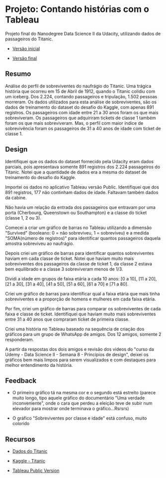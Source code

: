 # Projeto: Contando histórias com o Tableau

Projeto final do Nanodegree Data Science II da Udacity, utilizando dados de passageiros do Titanic.

* [Versão inicial](https://public.tableau.com/profile/cleber.yamamoto#!/vizhome/Titanic_story_v1_1/Titanic_story_v1)

* [Versão final](https://public.tableau.com/profile/cleber.yamamoto#!/vizhome/Titanic_story_final/Titanic_story_final)



## Resumo

Análise do perfil de sobreviventes do naufrágio do Titanic. Uma trágica história que ocorreu em 15 de Abril de 1912, quando o Titanic colidiu com um iceberg. Dos 2.224, contando passageiros e tripulação, 1.502 pessoas morreram.
Os dados utilizados para esta análise de sobreviventes, são os dados de treinamento do dataset do desafio do Kaggle, com apenas 891 registros.
Os passageiros com idade entre 21 a 30 anos foram os que mais sobreviveram. Os passageiros que adquiriram tickets de classe 1 também foram os que mais sobreviveram. Mas, o perfil com maior índice de sobrevivência foram os passageiros de 31 a 40 anos de idade com ticket de classe 1. 




## Design

Identifiquei que os dados do dataset fornecido pela Udacity eram dados parciais, pois apresentava somente 891 registros dos 2.224 passageiros do Titanic. Notei que a quantidade de dados era a mesma do dataset de treinamento do desafio do Kaggle.

Importei os dados no aplicativo Tableau versão Public. Identifiquei que dos 891 registros, 177 não continham dados de idade. Faltavam também dados da cabine.

Não havia um relação da entrada dos passageiros que entravam por uma porta (Cherbourg, Queenstown ou Southampton) e a classe do ticket (classe 1, 2 ou 3).

Comecei a criar um gráfico de barras no Tableau utilizando a dimensão "Survived" (booleano: 0 = não sobreviveu, 1 = sobreviveu) e a medida "SOMA(número de registros)" para identificar quantos passageiros daquela amostra sobreviveu ao naufrágio.

Depois criei um gráfico de barras para identificar quantos sobreviventes haviam em cada classe de ticket. Notei que haviam muito mais sobreviventes dos passageiros da classe de ticket 1, da classe 2 estava bem equilibrado e a classe 3 sobreviveram menos de 1/3.

Dividi a idade em grupos de faixa etária a cada 10 anos: [0 a 10], [11 a 20], [21 a 30], [31 a 40], [41 a 50], [51 a 60], [61 a 70] e [71 a 80].

Criei um gráfico de barras para identificar qual a faixa etária que mais tinha sobreviventes e a proporção de homens e mulheres em cada faixa etária.

Por fim, criei um gráfico de barras para comparar os sobreviventes de cada faixa e classe de ticket. Identifiquei que haviam muito mais sobreviventes entre 31 a 40 anos que compraram ticket de primeira classe.

Criei uma história no Tableau baseado na sequência de criação dos gráficos para um grupo de WhatsApp de amigos. Dos 12 amigos, somente 2 responderam.

A partir da respostas dos dois amigos e revisão dos videos do "curso da Udemy - Data Science II - Semana 8 - Princípios de design", deixei os gráficos bem mais limpos para serem visualizados e com destaques para melhor entendimento da história.




## Feedback

* O primeiro gráfico tá na mesma cor e o segundo está estreito (parece muito longo, tipo aquele gráfico do documentário "Uma verdade inconveniente", onde o cara que perdeu a eleição teve de subir num elevador para mostrar onde terminava o gráfico...Rsrsrs)

* O gráfico "Sobreviventes por classe e idade" está confuso, muito colorido




## Recursos

* [Dados do Titanic](https://www.google.com/url?q=https://d17h27t6h515a5.cloudfront.net/topher/2017/October/59d54e6d_titanic-data/titanic-data.csv&sa=D&ust=1519745320238000&usg=AFQjCNFrqi3VCegLLwhKWn2iTnYTH3c6tg)

* [Kaggle - Titanic](https://www.kaggle.com/c/titanic)

* [Tableau Public Version](https://public.tableau.com)